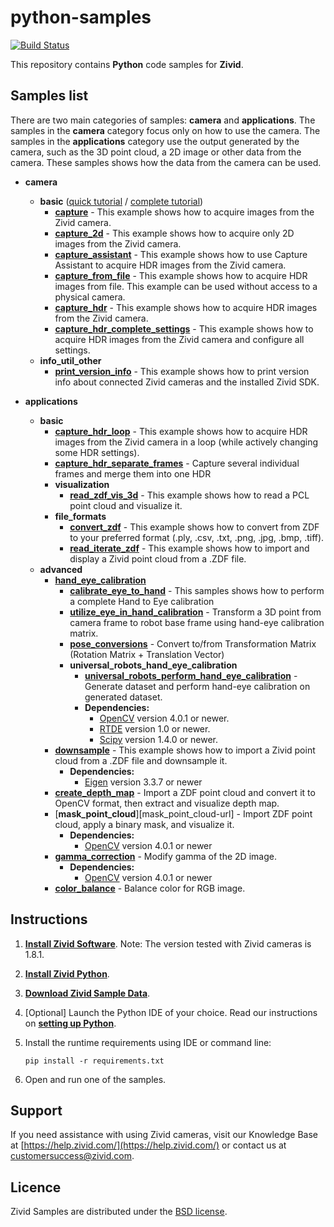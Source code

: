 # python-samples

[![Build Status][ci-badge]][ci-url]

This repository contains **Python** code samples for **Zivid**.

## Samples list

There are two main categories of samples: **camera** and **applications**. The samples in the **camera** category focus only on how to use the camera. The samples in the **applications** category use the output generated by the camera, such as the 3D point cloud, a 2D image or other data from the camera. These samples shows how the data from the camera can be used.

- **camera**
  - **basic** ([quick tutorial][QuickCaptureTutorial-url] / [complete tutorial][CompleteCaptureTutorial-url])
    - [**capture**][capture-url] - This example shows how to acquire images from the Zivid camera.
    - [**capture_2d**][capture_2d-url] - This example shows how to acquire only 2D images from the Zivid camera.
    - [**capture_assistant**][capture_assistant-url] - This example shows how to use Capture Assistant to acquire HDR images from the Zivid camera.
    - [**capture_from_file**][capture_from_file-url] - This example shows how to acquire HDR images from file. This example can be used without access to a physical camera.
    - [**capture_hdr**][capture_hdr-url] - This example shows how to acquire HDR images from the Zivid camera.
    - [**capture_hdr_complete_settings**][capture_hdr_complete_settings-url] - This example shows how to acquire HDR images from the Zivid camera and configure all settings.
  - **info_util_other**
    - [**print_version_info**][print_version_info-url] - This example shows how to print version info about connected Zivid cameras and the installed Zivid SDK.

- **applications**
  - **basic**
    - [**capture_hdr_loop**][capture_hdr_loop-url] - This example shows how to acquire HDR images from the Zivid camera in a loop (while actively changing some HDR settings).
    - [**capture_hdr_separate_frames**][capture_hdr_separate_frames-url] - Capture several individual frames and merge them into one HDR
    - **visualization**
      - [**read_zdf_vis_3d**][read_zdf_vis_3d-url] - This example shows how to read a PCL point cloud and visualize it.
    - **file_formats**
      - [**convert_zdf**][convert_zdf-url] - This example shows how to convert from ZDF to your preferred format (.ply, .csv, .txt, .png, .jpg, .bmp, .tiff).
      - [**read_iterate_zdf**][read_iterate_zdf-url] - This example shows how to import and display a Zivid point cloud from a .ZDF file.
  - **advanced**
    - [**hand_eye_calibration**][hand_eye_calibration-url]
      - [**calibrate_eye_to_hand**][calibrate_eye_to_hand-url] - This samples shows how to perform a complete Hand to Eye calibration
      - [**utilize_eye_in_hand_calibration**][utilize_eye_in_hand_calibration-url] - Transform a 3D point from camera frame to robot base frame using hand-eye calibration matrix.
      - [**pose_conversions**][pose_conversions-url] - Convert to/from Transformation Matrix (Rotation Matrix + Translation Vector)
      - **universal_robots_hand_eye_calibration**
        - [**universal_robots_perform_hand_eye_calibration**][ur_perform_hand_eye_calibration-url] - Generate dataset and perform hand-eye calibration on generated dataset.
        - **Dependencies:**
          - [OpenCV](https://opencv.org/) version 4.0.1 or newer.
          - [RTDE][rtde_guide-url] version 1.0 or newer.
          - [Scipy](https://www.scipy.org/) version 1.4.0 or newer.
    - [**downsample**][downsample-url]  - This example shows how to import a Zivid point cloud from a .ZDF file and downsample it.
      - **Dependencies:**
        - [Eigen](http://eigen.tuxfamily.org/) version 3.3.7 or newer
    - [**create_depth_map**][create_depth_map-url] - Import a ZDF point cloud and convert it to OpenCV format, then extract and visualize depth map.
    - [**mask_point_cloud**][mask_point_cloud-url] - Import ZDF point cloud, apply a binary mask, and visualize it.
      - **Dependencies:**
        - [OpenCV](https://opencv.org/) version 4.0.1 or newer
    - [**gamma_correction**][gamma_correction-url] - Modify gamma of the 2D image.
      - **Dependencies:**
        - [OpenCV](https://opencv.org/) version 4.0.1 or newer
    - [**color_balance**][color_balance-url] - Balance color for RGB image.

## Instructions

1. [**Install Zivid Software**](https://www.zivid.com/downloads).
Note: The version tested with Zivid cameras is 1.8.1.

2. [**Install Zivid Python**](https://github.com/zivid/zivid-python).

3. [**Download Zivid Sample Data**](https://zivid.atlassian.net/wiki/spaces/ZividKB/pages/450363393/Sample+Data).

4. [Optional] Launch the Python IDE of your choice. Read our instructions on [**setting up Python**](https://zivid.atlassian.net/wiki/spaces/ZividKB/pages/427556/Setting+up+Python).

5. Install the runtime requirements using IDE or command line:

       pip install -r requirements.txt

6. Open and run one of the samples.

## Support
If you need assistance with using Zivid cameras, visit our Knowledge Base at [https://help.zivid.com/](https://help.zivid.com/) or contact us at [customersuccess@zivid.com](mailto:customersuccess@zivid.com).

## Licence
Zivid Samples are distributed under the [BSD license](source/LICENSE).

[ci-badge]: https://img.shields.io/azure-devops/build/zivid-devops/376f5fda-ba80-4d6c-aaaa-cbcd5e0ad6c0/2/master.svg
[ci-url]: https://dev.azure.com/zivid-devops/python-samples/_build/latest?definitionId=2&branchName=master
[QuickCaptureTutorial-url]: source/camera/basic/QuickCaptureTutorial.md
[CompleteCaptureTutorial-url]: source/camera/basic/CaptureTutorial.md
[capture-url]: source/camera/basic/capture.py
[capture_2d-url]: source/camera/basic/capture_2d.py
[capture_assistant-url]: source/camera/basic/capture_assistant.py
[capture_from_file-url]: source/camera/basic/capture_from_file.py
[capture_hdr-url]: source/camera/basic/capture_hdr.py
[capture_hdr_complete_settings-url]: source/camera/basic/capture_hdr_complete_settings.py
[print_version_info-url]: source/camera/info_util_other/print_version_info.py
[capture_hdr_loop-url]: source/applications/basic/capture_hdr_loop.py
[capture_hdr_separate_frames-url]: source/applications/basic/capture_hdr_separate_frames.py
[read_zdf_vis_3d-url]: source/applications/basic/visualization/read_zdf_vis_3d.py
[convert_zdf-url]: source/applications/basic/file_formats/convert_zdf.py
[read_iterate_zdf-url]: source/applications/basic/file_formats/read_iterate_zdf.py
[hand_eye_calibration-url]: source/applications/advanced/hand_eye_calibration
[calibrate_eye_to_hand-url]: source/applications/advanced/hand_eye_calibration/calibrate_eye_to_hand.py
[utilize_eye_in_hand_calibration-url]: source/applications/advanced/hand_eye_calibration/utilize_eye_in_hand_calibration.py
[pose_conversions-url]: source/applications/advanced/hand_eye_calibration/pose_conversions.py
[ur_perform_hand_eye_calibration-url]: source/applications/advanced/hand_eye_calibration/ur_hand_eye_calibration/universal_robots_perform_hand_eye_calibration.py
[rtde_guide-url]: https://www.universal-robots.com/how-tos-and-faqs/how-to/ur-how-tos/real-time-data-exchange-rtde-guide-22229/
[downsample-url]: source/applications/advanced/downsample.py
[create_depth_map-url]: source/applications/advanced/create_depth_map.py
[gamma_correction-url]: source/applications/advanced/gamma_correction.py
[color_balance-url]: source/applications/advanced/color_balance.py
